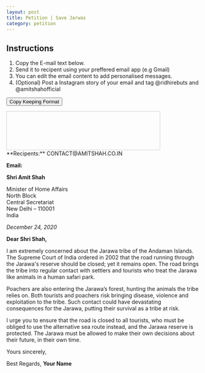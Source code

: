 ```yaml
---
layout: post
title: Petition | Save Jarwas
category: petition
---
```

<script>
function copy(element_id){
  var aux = document.createElement("div");
  aux.setAttribute("contentEditable", true);
  aux.innerHTML = document.getElementById(element_id).innerHTML;
  aux.setAttribute("onfocus", "document.execCommand('selectAll',false,null)"); 
  document.body.appendChild(aux);
  aux.focus();
  document.execCommand("copy");
  document.body.removeChild(aux);
}
 </script>
 <style>
     #axbuttonstwo{
  background-color: 	#ff1329;
  color:white;

  border: none;
  cursor: pointer;
  width: 100%;
  opacity: 0.9;
      font-weight: bold;
}
     #axbuttonstwo:hover{
        opacity: 1;
     }
     #target {
  width:400px;
  height:100px;
  border:1px solid #ccc;
}
    </style>
## Instructions
1. Copy the E-mail text below.
2. Send it to recipent using your preffered email app (e.g Gmail)
3. You can edit the email content to add personalised messages.
4. (Optional) Post a Instagram story of your email and tag @ridhirebuts and @amitshahofficial
        
<button onclick="copy('demo')">Copy Keeping Format</button> 

<div id="target" contentEditable="true"></div>
  **Recipents:**    
 CONTACT@AMITSHAH.CO.IN
  
  **Email:**
 <p id="demo">
<b>Shri Amit Shah</b>

Minister of Home Affairs  
North Block  
Central Secretariat  
New Delhi – 110001  
India

  

<i>December 24, 2020</i>

  

<b>Dear Shri Shah,</b>

I am extremely concerned about the Jarawa tribe of the Andaman Islands. The Supreme Court of India ordered in 2002 that the road running through the Jarawa's reserve should be closed; yet it remains open. The road brings the tribe into regular contact with settlers and tourists who treat the Jarawa like animals in a human safari park.

Poachers are also entering the Jarawa’s forest, hunting the animals the tribe relies on. Both tourists and poachers risk bringing disease, violence and exploitation to the tribe. Such contact could have devastating consequences for the Jarawa, putting their survival as a tribe at risk.

I urge you to ensure that the road is closed to all tourists, who must be obliged to use the alternative sea route instead,  and the Jarawa reserve is protected. The Jarawa must be allowed to make their own decisions about their future, in their own time.

Yours sincerely,


Best Regards, 
__Your Name__
</p>
